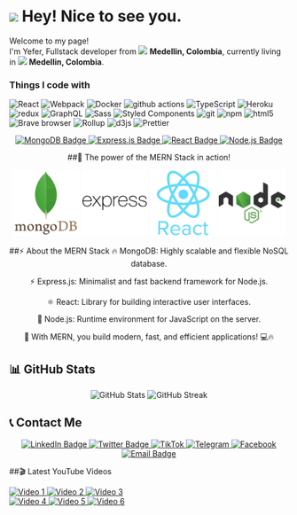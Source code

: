 <h1><img src="https://emojis.slackmojis.com/emojis/images/1531849430/4246/blob-sunglasses.gif?1531849430" width="30"/> Hey! Nice to see you.</h1>


<p>Welcome to my page! </br> I'm Yefer, Fullstack developer from <img src="https://github.com/user-attachments/assets/31af02a5-ca29-40f0-8e8d-b52d0c2c95fd" width="13"/> <b>Medellin, Colombia</b>, currently living in <img src="https://github.com/user-attachments/assets/31af02a5-ca29-40f0-8e8d-b52d0c2c95fd" width="13"/> <b>Medellin, Colombia</b>. </p>
<h3>Things I code with</h3>
<p>
  <img alt="React" src="https://img.shields.io/badge/-React-45b8d8?style=flat-square&logo=react&logoColor=white" />
  <img alt="Webpack" src="https://img.shields.io/badge/-Webpack-8DD6F9?style=flat-square&logo=webpack&logoColor=white" /> 
  <img alt="Docker" src="https://img.shields.io/badge/-Docker-46a2f1?style=flat-square&logo=docker&logoColor=white" />
  <img alt="github actions" src="https://img.shields.io/badge/-Github_Actions-2088FF?style=flat-square&logo=github-actions&logoColor=white" />
  <img alt="TypeScript" src="https://img.shields.io/badge/-TypeScript-007ACC?style=flat-square&logo=typescript&logoColor=white" />
  <img alt="Heroku" src="https://img.shields.io/badge/-Heroku-430098?style=flat-square&logo=heroku&logoColor=white" />
  <img alt="redux" src="https://img.shields.io/badge/-Redux-764ABC?style=flat-square&logo=redux&logoColor=white" />
  <img alt="GraphQL" src="https://img.shields.io/badge/-GraphQL-E10098?style=flat-square&logo=graphql&logoColor=white" />
  <img alt="Sass" src="https://img.shields.io/badge/-Sass-CC6699?style=flat-square&logo=sass&logoColor=white" />
  <img alt="Styled Components" src="https://img.shields.io/badge/-Styled_Components-db7092?style=flat-square&logo=styled-components&logoColor=white" />
  <img alt="git" src="https://img.shields.io/badge/-Git-F05032?style=flat-square&logo=git&logoColor=white" />
  <img alt="npm" src="https://img.shields.io/badge/-NPM-CB3837?style=flat-square&logo=npm&logoColor=white" />
  <img alt="html5" src="https://img.shields.io/badge/-HTML5-E34F26?style=flat-square&logo=html5&logoColor=white" />
  <img alt="Brave browser" src="https://img.shields.io/badge/-Brave_Browser-FB542B?style=flat-square&logo=brave&logoColor=white" />
  <img alt="Rollup" src="https://img.shields.io/badge/-Rollup-EC4A3F?style=flat-square&logo=rollup.js&logoColor=white" />
  <img alt="d3js" src="https://img.shields.io/badge/-D3.js-F9A03C?style=flat-square&logo=d3.js&logoColor=white" />
  <img alt="Prettier" src="https://img.shields.io/badge/-Prettier-F7B93E?style=flat-square&logo=prettier&logoColor=white" />
</p>
<p align="center">
  <a href="https://www.mongodb.com/" target="_blank">
    <img src="https://img.shields.io/badge/MongoDB-4EA94B?style=for-the-badge&logo=mongodb&logoColor=white" alt="MongoDB Badge"/>
  </a>
  <a href="https://expressjs.com/" target="_blank">
    <img src="https://img.shields.io/badge/Express.js-000000?style=for-the-badge&logo=express&logoColor=white" alt="Express.js Badge"/>
  </a>
  <a href="https://react.dev/" target="_blank">
    <img src="https://img.shields.io/badge/React-61DAFB?style=for-the-badge&logo=react&logoColor=white" alt="React Badge"/>
  </a>
  <a href="https://nodejs.org/" target="_blank">
    <img src="https://img.shields.io/badge/Node.js-339933?style=for-the-badge&logo=nodedotjs&logoColor=white" alt="Node.js Badge"/>
  </a>
</p>
<center>
##🌟 The power of the MERN Stack in action!

<p align="center">
  <img src="https://raw.githubusercontent.com/devicons/devicon/master/icons/mongodb/mongodb-original-wordmark.svg" alt="MongoDB" width="120" height="120"/>
  <img src="https://raw.githubusercontent.com/devicons/devicon/master/icons/express/express-original-wordmark.svg" alt="Express.js" width="120" height="120"/>
  <img src="https://raw.githubusercontent.com/devicons/devicon/master/icons/react/react-original-wordmark.svg" alt="React" width="120" height="120"/>
  <img src="https://raw.githubusercontent.com/devicons/devicon/master/icons/nodejs/nodejs-original-wordmark.svg" alt="Node.js" width="120" height="120"/>
</p>

##⚡ About the MERN Stack
🔥 MongoDB: Highly scalable and flexible NoSQL database.

⚡ Express.js: Minimalist and fast backend framework for Node.js.

⚛️ React: Library for building interactive user interfaces.

🚀 Node.js: Runtime environment for JavaScript on the server.

🚀 With MERN, you build modern, fast, and efficient applications! 💻🔥
</center>

## 📊 GitHub Stats

<p align="center">
  <img src="https://github-readme-stats.vercel.app/api?username=sornersbooms&show_icons=true&theme=dark" alt="GitHub Stats"/>
  <img src="https://github-readme-streak-stats.herokuapp.com/?user=sornersbooms&theme=dark" alt="GitHub Streak"/>
</p>

## 📞 Contact Me

<p align="center">
  <a href="https://linkedin.com/in/yeferson-julian-mosquera-orozco" target="_blank">
    <img src="https://img.shields.io/badge/LinkedIn-0077B5?style=for-the-badge&logo=linkedin&logoColor=white" alt="LinkedIn Badge"/>
  </a>
  <a href="https://twitter.com/ProgramadorFiel" target="_blank">
    <img src="https://img.shields.io/badge/Twitter-1DA1F2?style=for-the-badge&logo=twitter&logoColor=white" alt="Twitter Badge"/>
  </a>
  <a href="https://www.tiktok.com/@programadorcristiano1" target="_blank">
    <img src="https://img.shields.io/badge/TikTok-000000?style=for-the-badge&logo=tiktok&logoColor=white" alt="TikTok"/>
  </a>
  <a href="https://t.me/programadormillonary" target="_blank">
    <img src="https://img.shields.io/badge/Telegram-26A5E4?style=for-the-badge&logo=telegram&logoColor=white" alt="Telegram"/>
  </a>
  <a href="https://facebook.com/profile.php?id=61556569053455" target="_blank">
    <img src="https://img.shields.io/badge/Facebook-1877F2?style=for-the-badge&logo=facebook&logoColor=white" alt="Facebook"/>
  </a>
  <a href="mailto:programadorblower@gmail.com" target="_blank">
    <img src="https://img.shields.io/badge/Email-D14836?style=for-the-badge&logo=gmail&logoColor=white" alt="Email Badge"/>
  </a>
</p>


##🎬 Latest YouTube Videos
<div class="carousel">
  <a href="https://www.youtube.com/watch?v=eOJr5wnxZBk" target="_blank">
    <img src="https://img.youtube.com/vi/eOJr5wnxZBk/0.jpg" width="200" alt="Video 1"/>
  </a>
  <a href="https://www.youtube.com/watch?v=m3Pcezsd0Yc" target="_blank">
    <img src="https://img.youtube.com/vi/m3Pcezsd0Yc/0.jpg" width="200" alt="Video 2"/>
  </a>
  <a href="https://www.youtube.com/watch?v=_nw-GDB-Rns" target="_blank">
    <img src="https://img.youtube.com/vi/_nw-GDB-Rns/0.jpg" width="200" alt="Video 3"/>
  </a>
</div>
<div class="carousel">
  <a href="https://www.youtube.com/watch?v=iF3fFQQesBA" target="_blank">
    <img src="https://img.youtube.com/vi/iF3fFQQesBA/0.jpg" width="200" alt="Video 4"/>
  </a>
  <a href="https://www.youtube.com/watch?v=0v_DlMl1_1g" target="_blank">
    <img src="https://img.youtube.com/vi/0v_DlMl1_1g/0.jpg" width="200" alt="Video 5"/>
  </a>
  <a href="https://www.youtube.com/watch?v=IHQW_Rm_b4Y" target="_blank">
    <img src="https://img.youtube.com/vi/IHQW_Rm_b4Y/0.jpg" width="200" alt="Video 6"/>
  </a>
</div>
